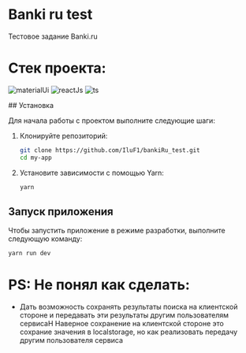 # Banki ru test
Тестовое задание Banki.ru 

# Стек проекта:
<p>
    <img src = "https://img.shields.io/badge/MUI-%230081CB.svg?style=for-the-badge&logo=mui&logoColor=white" alt="materialUi"/>
    <img src = "https://img.shields.io/badge/react-%2320232a.svg?style=for-the-badge&logo=react&logoColor=%2361DAFB" alt="reactJs"/>
    <img src = "https://img.shields.io/badge/typescript-%23007ACC.svg?style=for-the-badge&logo=typescript&logoColor=white" alt="ts"/>


</p>
## Установка

Для начала работы с проектом выполните следующие шаги:

1. Клонируйте репозиторий:
    ```sh
    git clone https://github.com/IluF1/bankiRu_test.git
    cd my-app
    ```

2. Установите зависимости с помощью Yarn:
    ```sh
    yarn
    ```

## Запуск приложения

Чтобы запустить приложение в режиме разработки, выполните следующую команду:

```sh
yarn run dev
```

# PS: Не понял как сделать:
- Дать возможность сохранять результаты поиска на клиентской стороне и передавать эти результаты другим пользователям сервисаН
  Наверное сохранение на клиентской стороне это сохрание значения в localstorage, но как реализовать передачу другим пользователя сервиса 
